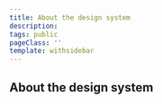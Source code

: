 ```yaml
---
title: About the design system
description:
tags: public
pageClass: ''
template: withsidebar
---
```


## About the design system
